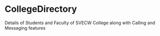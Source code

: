 # CollegeDirectory
Details of Students and Faculty of SVECW College along with Calling and Messaging features
